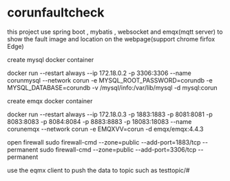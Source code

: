 # corunfaultcheck 

this project use spring boot , mybatis , websocket and emqx(mqtt server) to show the fault image and location on the webpage(support chrome firfox Edge)


create mysql docker container

docker run --restart always --ip 172.18.0.2 -p 3306:3306 --name corunmysql  --network corun -e MYSQL_ROOT_PASSWORD=corundb -e MYSQL_DATABASE=corundb -v /mysql/info:/var/lib/mysql -d mysql:corun


create emqx docker container

docker run --restart always --ip 172.18.0.3 -p 1883:1883 -p 8081:8081 -p 8083:8083 -p 8084:8084 -p 8883:8883 -p 18083:18083  --name corunemqx --network corun -e EMQXVV=corun -d emqx/emqx:4.4.3

open firewall 
sudo firewall-cmd --zone=public --add-port=1883/tcp --permanent
sudo firewall-cmd --zone=public --add-port=3306/tcp --permanent


use the eqmx client to push the data to topic  such as testtopic/#





